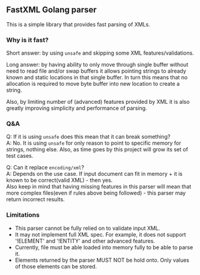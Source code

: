## FastXML Golang parser

This is a simple library that provides fast parsing of XMLs.

### Why is it fast?
Short answer: by using `unsafe` and skipping some XML features/validations.

Long answer: by having ability to only move through single buffer without need 
to read file and/or swap buffers it allows pointing strings to already known and static 
locations in that single buffer. In turn this means that no allocation is required
to move byte buffer into new location to create a string.

Also, by limiting number of (advanced) features provided by XML it is also greatly
improving simplicity and performance of parsing.

### Q&A
Q: If it is using `unsafe` does this mean that it can break something?  
A: No. It is using `unsafe` for only reason to point to specific memory for strings, nothing else.
Also, as time goes by this project will grow its set of test cases.

Q: Can it replace `encoding/xml`?  
A: Depends on the use case. If input document can fit in memory + it is known to be correct(valid XML) - then yes.  
Also keep in mind that having missing features in this parser will mean 
that more complex files(even if rules above being followed) - this parser may return incorrect results.

### Limitations
* This parser cannot be fully relied on to validate input XML.
* It may not implement full XML spec.
  For example, it does not support '!ELEMENT' and '!ENTITY' and other advanced features.
* Currently, file must be able loaded into memory fully to be able to parse it.
* Elements returned by the parser MUST NOT be hold onto. Only values of those elements can be stored.